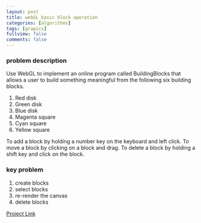 ```yaml
---
layout: post
title: webGL basic block operation
categories: [algorithms]
tags: [grapics]
fullview: false
comments: false
---
```

### problem description
Use WebGL to implement an online program called BuildingBlocks that allows a user to build something meaningful from the following six building blocks.
1.	Red disk
2.	Green disk
3.	Blue disk
4.	Magenta square
5.	Cyan square
6.	Yellow square

To add a block by holding a number key on the keyboard and left click.
To move a block by clicking on a block and drag.
To delete a block by holding a shift key and click on the block.

### key problem
1. create blocks
2. select blocks
3. re-render the canvas
4. delete blocks

[Project Link](https://scao7.github.io/cs435/project2/Buildingblocks.html)
